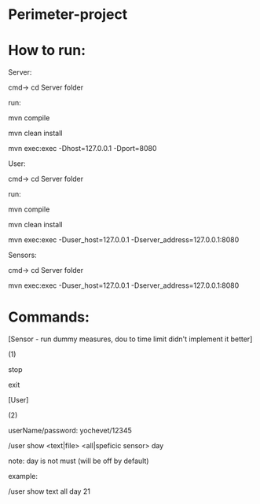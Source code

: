 # Perimeter-project

# How to run:

Server:

cmd-> cd Server folder

run:

mvn compile

mvn clean install

mvn exec:exec -Dhost=127.0.0.1 -Dport=8080


User:

cmd-> cd Server folder

run:

mvn compile

mvn clean install

mvn exec:exec -Duser_host=127.0.0.1 -Dserver_address=127.0.0.1:8080

Sensors:

cmd-> cd Server folder

mvn exec:exec -Duser_host=127.0.0.1 -Dserver_address=127.0.0.1:8080


# Commands:

[Sensor - run dummy measures, dou to time limit didn't implement it better]

(1)

stop

exit

[User]

(2)

userName/password: yochevet/12345

/user show <text|file> <all|speficic sensor> day <NUMBER>
  
note: day is not must (will be off by default)
  
example:
  
/user show text all day 21
